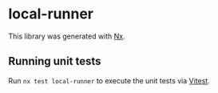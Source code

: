 # local-runner

This library was generated with [Nx](https://nx.dev).

## Running unit tests

Run `nx test local-runner` to execute the unit tests via [Vitest](https://vitest.dev/).
